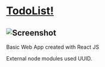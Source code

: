 # [TodoList!](https://list-todo-app.netlify.app/)
## ![Screenshot](https://res.cloudinary.com/djhte2ard/image/upload/v1605143228/todoList_vq6siy.png)

Basic Web App created with React JS

External node modules used UUID. 

